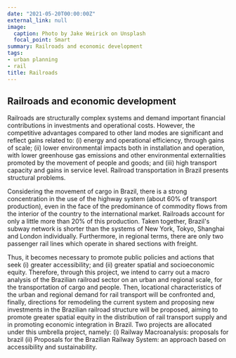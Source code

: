 ```yaml
---
date: "2021-05-20T00:00:00Z"
external_link: null
image:
  caption: Photo by Jake Weirick on Unsplash
  focal_point: Smart
summary: Railroads and economic development
tags:
- urban planning
- rail
title: Railroads
---
```


## Railroads and economic development

Railroads are structurally complex systems and demand important financial contributions in investments and operational costs. However, the competitive advantages compared to other land modes are significant and reflect gains related to: (i) energy and operational efficiency, through gains of scale; (ii) lower environmental impacts both in installation and operation, with lower greenhouse gas emissions and other environmental externalities promoted by the movement of people and goods; and (iii) high transport capacity and gains in service level. Railroad transportation in Brazil presents structural problems. 

Considering the movement of cargo in Brazil, there is a strong concentration in the use of the highway system (about 60% of transport production), even in the face of the predominance of commodity flows from the interior of the country to the international market. Railroads account for only a little more than 20% of this production. Taken together, Brazil's subway network is shorter than the systems of New York, Tokyo, Shanghai and London individually. Furthermore, in regional terms, there are only two passenger rail lines which operate in shared sections with freight. 

Thus, it becomes necessary to promote public policies and actions that seek (i) greater accessibility; and (ii) greater spatial and socioeconomic equity. Therefore, through this project, we intend to carry out a macro analysis of the Brazilian railroad sector on an urban and regional scale, for the transportation of cargo and people. Then, locational characteristics of the urban and regional demand for rail transport will be confronted and, finally, directions for remodeling the current system and proposing new investments in the Brazilian railroad structure will be proposed, aiming to promote greater spatial equity in the distribution of rail transport supply and in promoting economic integration in Brazil. Two projects are allocated under this umbrella project, namely: (i) Railway Macroanalysis: proposals for brazil (ii) Proposals for the Brazilian Railway System: an approach based on accessibility and sustainability.
